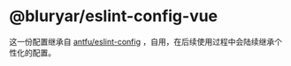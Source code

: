 # @bluryar/eslint-config-vue

这一份配置继承自 [antfu/eslint-config](https://github.com/antfu/eslint-config) ，自用，在后续使用过程中会陆续继承个性化的配置。
